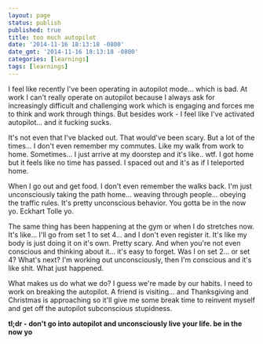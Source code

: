 ```yaml
---
layout: page
status: publish
published: true
title: too much autopilot
date: '2014-11-16 18:13:18 -0800'
date_gmt: '2014-11-16 18:13:18 -0800'
categories: [learnings]
tags: [learnings]
---
```

<p>I feel like recently I've been operating in autopilot mode... which is bad. At work I can't really operate on autopilot because I always ask for increasingly difficult and challenging work which is engaging and forces me to think and work through things. But besides work - I feel like I've activated autopilot... and it fucking sucks.</p>
<p>It's not even that I've blacked out. That would've been scary. But a lot of the times... I don't even remember my commutes. Like my walk from work to home. Sometimes... I just arrive at my doorstep and it's like.. wtf. I got home but it feels like no time has passed. I spaced out and it's as if I teleported home.</p>
<p>When I go out and get food. I don't even remember the walks back. I'm just unconsciously taking the path home... weaving through people... obeying the traffic rules. It's pretty unconscious behavior. You gotta be in the now yo. Eckhart Tolle yo.</p>
<p>The same thing has been happening at the gym or when I do stretches now. It's like... I'll go from set 1 to set 4... and I don't even register it. It's like my body is just doing it on it's own. Pretty scary. And when you're not even conscious and thinking about it... it's easy to forget. Was I on set 2... or set 4? What's next? I'm working out unconsciously, then I'm conscious and it's like shit. What just happened.</p>
<p>What makes us do what we do? I guess we're made by our habits. I need to work on breaking the autopilot. A friend is visiting... and Thanksgiving and Christmas is approaching so it'll give me some break time to reinvent myself and get off the autopilot subconscious stupidness.</p>
<p><strong>tl;dr - don't go into autopilot and unconsciously live your life. be in the now yo</strong></p>
